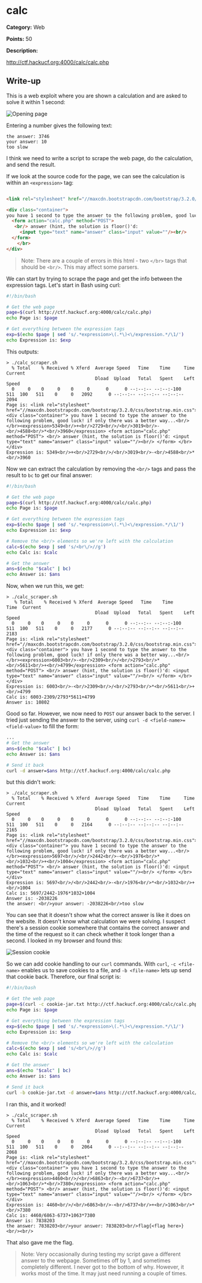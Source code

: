 # calc
**Category:** Web

**Points:** 50

**Description:**

http://ctf.hackucf.org:4000/calc/calc.php

## Write-up
This is a web exploit where you are shown a calculation and are asked to solve it within 1 second:

![Opening page](opening_page.png)

Entering a number gives the following text:
```
the answer: 3746
your answer: 10
too slow
```
I think we need to write a script to scrape the web page, do the calculation, and send the result.

If we look at the source code for the page, we can see the calculation is within an `<expression>` tag:
```html

<link rel="stylesheet" href="//maxcdn.bootstrapcdn.com/bootstrap/3.2.0/css/bootstrap.min.css">

<div class="container">
you have 1 second to type the answer to the following problem, good luck! if only there was a better way...<br/></br><expression>8647<br/>+<br/>2875<br/>/<br/>2045<br/>-<br/>2927<br/>*<br/>6835</expression>
  <form action="calc.php" method="POST">
   <br/> answer (hint, the solution is floor()'d:
	 <input type="text" name="answer" class="input" value=""/><br/>
  </form>
	</br>
</div>
```
> Note: There are a couple of errors in this html - two `</br>` tags that should be `<br/>`. This may affect some parsers.

 We can start by trying to scrape the page and get the info between the expression tags. Let's start in Bash using curl:
 ```bash
 #!/bin/bash

# Get the web page
page=$(curl http://ctf.hackucf.org:4000/calc/calc.php)
echo Page is: $page

# Get everything between the expression tags
exp=$(echo $page | sed 's/.*expression>\(.*\)<\/expression.*/\1/')
echo Expression is: $exp
```
This outputs:
```
> ./calc_scraper.sh 
  % Total    % Received % Xferd  Average Speed   Time    Time     Time  Current
                                 Dload  Upload   Total   Spent    Left  Speed
  0     0    0     0    0     0      0      0 --:--:-- --:--:-100   511  100   511    0     0   2092      0 --:--:-- --:--:-- --:--:--  2094
Page is: <link rel="stylesheet" href="//maxcdn.bootstrapcdn.com/bootstrap/3.2.0/css/bootstrap.min.css"> <div class="container"> you have 1 second to type the answer to the following problem, good luck! if only there was a better way...<br/></br><expression>5349<br/>+<br/>2729<br/>/<br/>3019<br/>-<br/>4588<br/>*<br/>3960</expression> <form action="calc.php" method="POST"> <br/> answer (hint, the solution is floor()'d: <input type="text" name="answer" class="input" value=""/><br/> </form> </br> </div>
Expression is: 5349<br/>+<br/>2729<br/>/<br/>3019<br/>-<br/>4588<br/>*<br/>3960
```
Now we can extract the calculation by removing the `<br/>` tags and pass the result to `bc` to get our final answer:
```bash
#!/bin/bash

# Get the web page
page=$(curl http://ctf.hackucf.org:4000/calc/calc.php)
echo Page is: $page

# Get everything between the expression tags
exp=$(echo $page | sed 's/.*expression>\(.*\)<\/expression.*/\1/')
echo Expression is: $exp

# Remove the <br/> elements so we're left with the calculation
calc=$(echo $exp | sed 's/<br\/>//g')
echo Calc is: $calc

# Get the answer
ans=$(echo "$calc" | bc)
echo Answer is: $ans
```
Now, when we run this, we get:
```
> ./calc_scraper.sh
   % Total    % Received % Xferd  Average Speed   Time    Time     Time  Current
                                 Dload  Upload   Total   Spent    Left  Speed
  0     0    0     0    0     0      0      0 --:--:-- --:--:-100   511  100   511    0     0   2177      0 --:--:-- --:--:-- --:--:--  2183
Page is: <link rel="stylesheet" href="//maxcdn.bootstrapcdn.com/bootstrap/3.2.0/css/bootstrap.min.css"> <div class="container"> you have 1 second to type the answer to the following problem, good luck! if only there was a better way...<br/></br><expression>6003<br/>-<br/>2309<br/>/<br/>2793<br/>*<br/>5611<br/>+<br/>4799</expression> <form action="calc.php" method="POST"> <br/> answer (hint, the solution is floor()'d: <input type="text" name="answer" class="input" value=""/><br/> </form> </br> </div>
Expression is: 6003<br/>-<br/>2309<br/>/<br/>2793<br/>*<br/>5611<br/>+<br/>4799
Calc is: 6003-2309/2793*5611+4799
Answer is: 10802
```
Good so far. However, we now need to `POST` our answer back to the server. I tried just sending the answer to the server, using `curl -d <field-name>=<field-value>` to fill the form:
```bash
...
# Get the answer
ans=$(echo "$calc" | bc)
echo Answer is: $ans

# Send it back
curl -d answer=$ans http://ctf.hackucf.org:4000/calc/calc.php
```
but this didn't work:
```
> ./calc_scraper.sh 
  % Total    % Received % Xferd  Average Speed   Time    Time     Time  Current
                                 Dload  Upload   Total   Spent    Left  Speed
  0     0    0     0    0     0      0      0 --:--:-- --:--:-100   511  100   511    0     0   2164      0 --:--:-- --:--:-- --:--:--  2165
Page is: <link rel="stylesheet" href="//maxcdn.bootstrapcdn.com/bootstrap/3.2.0/css/bootstrap.min.css"> <div class="container"> you have 1 second to type the answer to the following problem, good luck! if only there was a better way...<br/></br><expression>5697<br/>/<br/>2442<br/>-<br/>1976<br/>*<br/>1032<br/>+<br/>1004</expression> <form action="calc.php" method="POST"> <br/> answer (hint, the solution is floor()'d: <input type="text" name="answer" class="input" value=""/><br/> </form> </br> </div>
Expression is: 5697<br/>/<br/>2442<br/>-<br/>1976<br/>*<br/>1032<br/>+<br/>1004
Calc is: 5697/2442-1976*1032+1004
Answer is: -2038226
the answer: <br/>your answer: -2038226<br/>too slow
```
You can see that it doesn't show what the correct answer is like it does on the website. It doesn't know what calculation we were solving. I suspect there's a session cookie somewhere that contains the correct answer and the time of the request so it can check whether it took longer than a second. I looked in my browser and found this:

![Session cookie](session.png)

So we can add cookie handling to our `curl` commands. With `curl`, `-c <file-name>` enables us to save cookies to a file, and `-b <file-name>` lets up send that cookie back. Therefore, our final script is:
```bash
#!/bin/bash

# Get the web page
page=$(curl -c cookie-jar.txt http://ctf.hackucf.org:4000/calc/calc.php)
echo Page is: $page

# Get everything between the expression tags
exp=$(echo $page | sed 's/.*expression>\(.*\)<\/expression.*/\1/')
echo Expression is: $exp

# Remove the <br/> elements so we're left with the calculation
calc=$(echo $exp | sed 's/<br\/>//g')
echo Calc is: $calc

# Get the answer
ans=$(echo "$calc" | bc)
echo Answer is: $ans

# Send it back
curl -b cookie-jar.txt -d answer=$ans http://ctf.hackucf.org:4000/calc/calc.php
```
I ran this, and it worked!
```
> ./calc_scraper.sh 
  % Total    % Received % Xferd  Average Speed   Time    Time     Time  Current
                                 Dload  Upload   Total   Spent    Left  Speed
  0     0    0     0    0     0      0      0 --:--:-- --:--:-100   511  100   511    0     0   2064      0 --:--:-- --:--:-- --:--:--  2068
Page is: <link rel="stylesheet" href="//maxcdn.bootstrapcdn.com/bootstrap/3.2.0/css/bootstrap.min.css"> <div class="container"> you have 1 second to type the answer to the following problem, good luck! if only there was a better way...<br/></br><expression>4460<br/>/<br/>6863<br/>-<br/>6737<br/>+<br/>1063<br/>*<br/>7380</expression> <form action="calc.php" method="POST"> <br/> answer (hint, the solution is floor()'d: <input type="text" name="answer" class="input" value=""/><br/> </form> </br> </div>
Expression is: 4460<br/>/<br/>6863<br/>-<br/>6737<br/>+<br/>1063<br/>*<br/>7380
Calc is: 4460/6863-6737+1063*7380
Answer is: 7838203
the answer: 7838203<br/>your answer: 7838203<br/>flag{<flag here>}<br/><br/>
```
That also gave me the flag.

> Note: Very occasionally during testing my script gave a different answer to the webpage. Sometimes off by 1, and sometimes completely different. I never got to the bottom of why. However, it works most of the time. It may just need running a couple of times.

